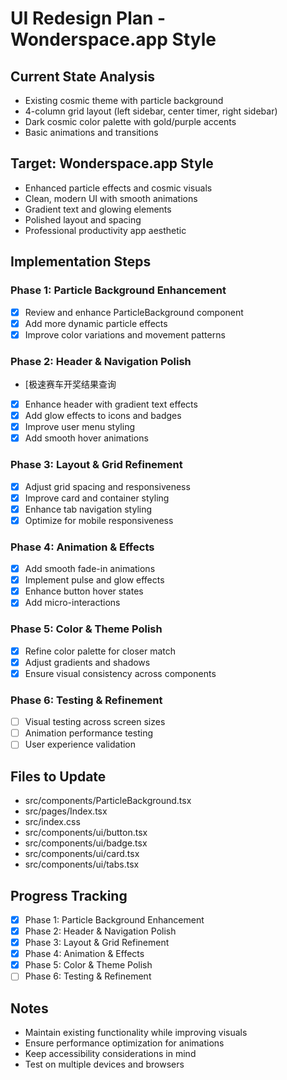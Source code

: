 # UI Redesign Plan - Wonderspace.app Style

## Current State Analysis
- Existing cosmic theme with particle background
- 4-column grid layout (left sidebar, center timer, right sidebar)
- Dark cosmic color palette with gold/purple accents
- Basic animations and transitions

## Target: Wonderspace.app Style
- Enhanced particle effects and cosmic visuals
- Clean, modern UI with smooth animations
- Gradient text and glowing elements
- Polished layout and spacing
- Professional productivity app aesthetic

## Implementation Steps

### Phase 1: Particle Background Enhancement
- [x] Review and enhance ParticleBackground component
- [x] Add more dynamic particle effects
- [x] Improve color variations and movement patterns

### Phase 2: Header & Navigation Polish
- [极速赛车开奖结果查询
- [x] Enhance header with gradient text effects
- [x] Add glow effects to icons and badges
- [x] Improve user menu styling
- [x] Add smooth hover animations

### Phase 3: Layout & Grid Refinement
- [x] Adjust grid spacing and responsiveness
- [x] Improve card and container styling
- [x] Enhance tab navigation styling
- [x] Optimize for mobile responsiveness

### Phase 4: Animation & Effects
- [x] Add smooth fade-in animations
- [x] Implement pulse and glow effects
- [x] Enhance button hover states
- [x] Add micro-interactions

### Phase 5: Color & Theme Polish
- [x] Refine color palette for closer match
- [x] Adjust gradients and shadows
- [x] Ensure visual consistency across components

### Phase 6: Testing & Refinement
- [ ] Visual testing across screen sizes
- [ ] Animation performance testing
- [ ] User experience validation

## Files to Update
- src/components/ParticleBackground.tsx
- src/pages/Index.tsx
- src/index.css
- src/components/ui/button.tsx
- src/components/ui/badge.tsx
- src/components/ui/card.tsx
- src/components/ui/tabs.tsx

## Progress Tracking
- [x] Phase 1: Particle Background Enhancement
- [x] Phase 2: Header & Navigation Polish
- [x] Phase 3: Layout & Grid Refinement
- [x] Phase 4: Animation & Effects
- [x] Phase 5: Color & Theme Polish
- [ ] Phase 6: Testing & Refinement

## Notes
- Maintain existing functionality while improving visuals
- Ensure performance optimization for animations
- Keep accessibility considerations in mind
- Test on multiple devices and browsers

